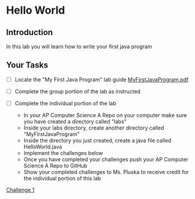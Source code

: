 # Hello World

## Introduction
In this lab you will learn how to write your first java program

## Your Tasks

- [ ] Locate the "My First Java Program" lab guide [MyFirstJavaProgram.pdf](MyFirstJavaProgram.pdf)

- [ ] Complete the group portion of the lab as instructed

- [ ] Complete the individual portion of the lab

	* In your AP Computer Science A Repo on your computer make sure you have created a directory called "labs"
	* Inside your labs directory, create another directory called "MyFirstJavaProgram"
	* Inside the directory you just created, create a java file called HelloWorld.java
	* Implement the challenges below
	* Once you have completed your challenges push your AP Computer Science A Repo to GitHub
	* Show your completed challenges to Ms. Pluska to receive credit for the individual portion of this lab

<u>Challenge 1</u>









